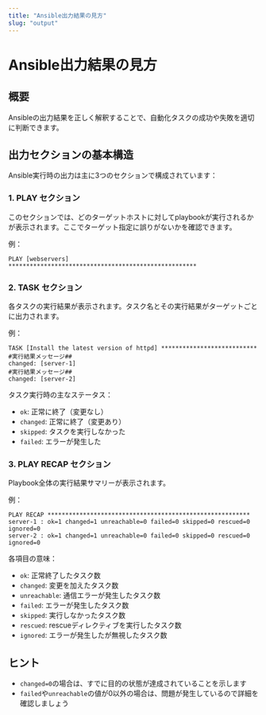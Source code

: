 ```yaml
---
title: "Ansible出力結果の見方"
slug: "output"
---
```


# Ansible出力結果の見方

## 概要
Ansibleの出力結果を正しく解釈することで、自動化タスクの成功や失敗を適切に判断できます。

## 出力セクションの基本構造
Ansible実行時の出力は主に3つのセクションで構成されています：

### 1. PLAY セクション
このセクションでは、どのターゲットホストに対してplaybookが実行されるかが表示されます。ここでターゲット指定に誤りがないかを確認できます。

例：
```
PLAY [webservers] *****************************************************
```

### 2. TASK セクション
各タスクの実行結果が表示されます。タスク名とその実行結果がターゲットごとに出力されます。

例：
```
TASK [Install the latest version of httpd] ***************************
#実行結果メッセージ##
changed: [server-1]
#実行結果メッセージ##
changed: [server-2]
```

タスク実行時の主なステータス：
- `ok`: 正常に終了（変更なし）
- `changed`: 正常に終了（変更あり）
- `skipped`: タスクを実行しなかった
- `failed`: エラーが発生した

### 3. PLAY RECAP セクション
Playbook全体の実行結果サマリーが表示されます。

例：
```
PLAY RECAP *********************************************************
server-1 : ok=1 changed=1 unreachable=0 failed=0 skipped=0 rescued=0 ignored=0
server-2 : ok=1 changed=1 unreachable=0 failed=0 skipped=0 rescued=0 ignored=0
```

各項目の意味：
- `ok`: 正常終了したタスク数
- `changed`: 変更を加えたタスク数
- `unreachable`: 通信エラーが発生したタスク数
- `failed`: エラーが発生したタスク数
- `skipped`: 実行しなかったタスク数
- `rescued`: rescueディレクティブを実行したタスク数
- `ignored`: エラーが発生したが無視したタスク数

## ヒント
- `changed=0`の場合は、すでに目的の状態が達成されていることを示します
- `failed`や`unreachable`の値が0以外の場合は、問題が発生しているので詳細を確認しましょう


